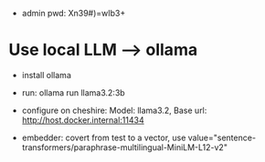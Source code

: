 * admin pwd: Xn39#)=wIb3+


# Use local LLM --> ollama
* install ollama
* run: ollama run llama3.2:3b
* configure on cheshire: Model: llama3.2, Base url: http://host.docker.internal:11434

* embedder: covert from test to a vector, use value="sentence-transformers/paraphrase-multilingual-MiniLM-L12-v2"
